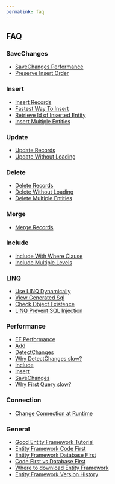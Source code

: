 ```yaml
---
permalink: faq
---
```


## FAQ

<h3>SaveChanges</h3>
<ul>
	<li><a href="{{ site.github.url }}/save-changes-performance">SaveChanges Performance</a></li>
    <li><a href="{{ site.github.url }}/preserve-insert-order">Preserve Insert Order</a></li>
</ul>
<h3>Insert</h3>
<ul>
	<li><a href="{{ site.github.url }}/insert-records">Insert Records</a></li>
	<li><a href="{{ site.github.url }}/fastest-way-to-insert">Fastest Way To Insert</a></li>
    <li><a href="{{ site.github.url }}/retrieve-id-of-inserted-entity">Retrieve Id of Inserted Entity</a></li>
    <li><a href="{{ site.github.url }}/insert-multiple-entities">Insert Multiple Entities</a></li>
</ul>
<h3>Update</h3>
<ul>
	<li><a href="{{ site.github.url }}/update-records">Update Records</a></li>
	<li><a href="{{ site.github.url }}/update-without-loading">Update Without Loading</a></li>
</ul>
<h3>Delete</h3>
<ul>
	<li><a href="{{ site.github.url }}/delete-records">Delete Records</a></li>
	<li><a href="{{ site.github.url }}/delete-without-loading">Delete Without Loading</a></li>
    <li><a href="{{ site.github.url }}/delete-multiple-entities">Delete Multiple Entities</a></li>
</ul>
<h3>Merge</h3>	
<ul>
	<li><a href="{{ site.github.url }}/merge-records">Merge Records</a></li>
</ul>
<h3>Include</h3>
<ul>
	<li><a href="{{ site.github.url }}/include-with-where-clause">Include With Where Clause</a></li>
	<li><a href="{{ site.github.url }}/include-multiple-levels">Include Multiple Levels</a></li>
</ul>
<h3>LINQ</h3>
<ul>
	<li><a href="{{ site.github.url }}/use-linq-dynamically">Use LINQ Dynamically</a></li>
	<li><a href="{{ site.github.url }}/view-generated-sql">View Generated Sql</a></li>
	<li><a href="{{ site.github.url }}/check-object-existence">Check Object Existence</a></li>
	<li><a href="{{ site.github.url }}/linq-prevent-sql-injection">LINQ Prevent SQL Injection</a></li>
</ul>
<h3>Performance</h3>
<ul>
    <li><a href="{{ site.github.url }}/ef-performance">EF Performance</a></li>
    <li><a href="{{ site.github.url }}/improve-ef-add-performance">Add</a></li>
    <li><a href="{{ site.github.url }}/improve-ef-detect-changes-performance">DetectChanges</a></li>
    <li><a href="{{ site.github.url }}/why-detect-changes-slow">Why DetectChanges slow?</a></li>
    <li><a href="{{ site.github.url }}/improve-ef-include-performance">Include</a></li>
    <li><a href="{{ site.github.url }}/improve-ef-insert-performance">Insert</a></li>
    <li><a href="{{ site.github.url }}/improve-ef-save-changes-performance">SaveChanges</a></li>
    <li><a href="{{ site.github.url }}/why-first-query-slow">Why First Query slow?</a></li>
</ul>
<h3>Connection</h3>
<ul>
    <li><a href="{{ site.github.url }}/change-connection-at-runtime">Change Connection at Runtime</a></li>
</ul>
<h3>General</h3>
<ul>
	<li><a href="{{ site.github.url }}/good-ef-tutorial">Good Entity Framework Tutorial</a></li>
    <li><a href="{{ site.github.url }}/ef-code-first">Entity Framework Code First</a></li>
    <li><a href="{{ site.github.url }}/ef-database-first">Entity Framework Database First</a></li>
    <li><a href="{{ site.github.url }}/code-first-vs-database-first">Code First vs Database First</a></li>
    <li><a href="{{ site.github.url }}/where-to-download-entity-framework">Where to download Entity Framework</a></li>
    <li><a href="{{ site.github.url }}/ef-version-history">Entity Framework Version History</a></li>
</ul> 